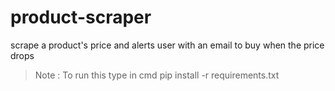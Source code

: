 # product-scraper
scrape a product's price and alerts user with an email to buy  when the price drops

>Note : To run this type in cmd
>pip install -r requirements.txt
